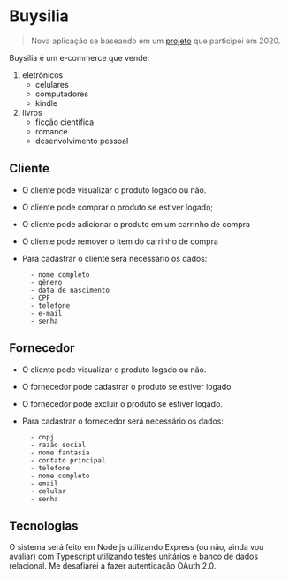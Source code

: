 
# Buysilia 
> Nova aplicação se baseando em um [projeto](https://github.com/Felipe-Streva/Buysilia) que participei em 2020. 

Buysilia é um e-commerce que vende:

1. eletrônicos
	 - celulares
	 - computadores
	 - kindle
2. livros
	- ficção científica
	- romance
	- desenvolvimento pessoal

 
## Cliente
 
*  O cliente pode visualizar o produto logado ou não.

* O cliente pode comprar o produto se estiver logado;

* O cliente pode adicionar o produto em um carrinho de compra

* O cliente pode remover o item do carrinho de compra

* Para cadastrar o cliente será necessário os dados:

		- nome completo
		- gênero
		- data de nascimento
		- CPF
		- telefone
		- e-mail
		- senha

  

## Fornecedor
*  O cliente pode visualizar o produto logado ou não.
* O fornecedor pode cadastrar o produto se estiver logado
* O fornecedor pode excluir o produto se estiver logado.
* Para cadastrar o fornecedor será necessário os dados:

		- cnpj
		- razão social
		- nome fantasia
		- contato principal
		- telefone
		- nome completo
		- email
		- celular
		- senha
	
## Tecnologias

O sistema será feito em Node.js utilizando Express (ou não, ainda vou avaliar) com Typescript utilizando testes unitários e banco de dados relacional. Me desafiarei a fazer autenticação OAuth 2.0. 
